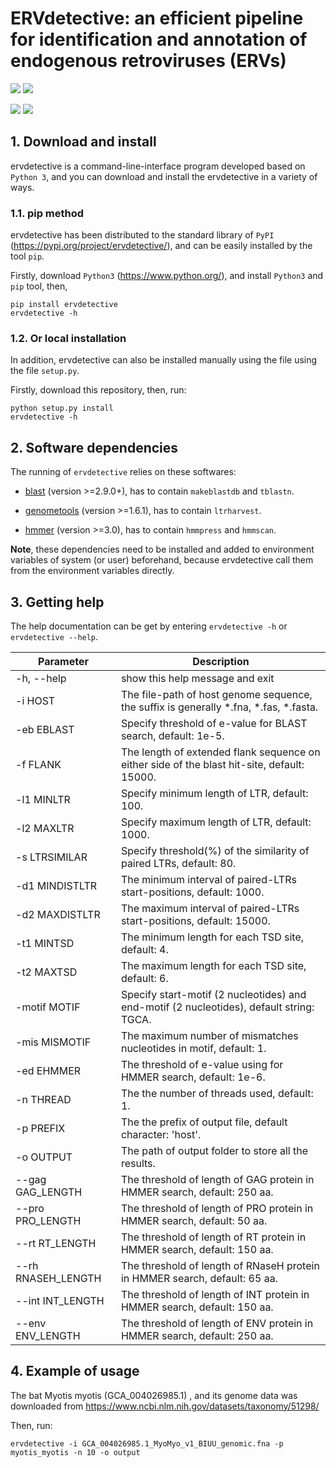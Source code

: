 # ERVdetective: an efficient pipeline for identification and annotation of endogenous retroviruses (ERVs)

![](https://img.shields.io/badge/System-Windows/Linux/MacOS-green.svg)
![](https://img.shields.io/pypi/pyversions/ervdetective)

![](https://img.shields.io/pypi/wheel/ervdetective)
![](https://img.shields.io/pypi/dm/ervdetective)



## 1. Download and install

ervdetective is a command-line-interface program developed based on ```Python 3```, and you can download and install the ervdetective in a variety of ways.

### 1.1. pip method

ervdetective has been distributed to the standard library of ```PyPI``` (https://pypi.org/project/ervdetective/), and can be easily installed by the tool ```pip```.

Firstly, download ```Python3``` (https://www.python.org/), and install ```Python3``` and ```pip``` tool, then,

```
pip install ervdetective
ervdetective -h
```

### 1.2. Or local installation

In addition, ervdetective can also be installed manually using the file using the file ```setup.py```. 

Firstly, download this repository, then, run:
```
python setup.py install
ervdetective -h
```



## 2. Software dependencies

The running of ```ervdetective``` relies on these softwares:

+  [blast](https://ftp.ncbi.nlm.nih.gov/blast/executables/blast+/) (version >=2.9.0+), has to contain ```makeblastdb``` and ```tblastn```.

+  [genometools](http://genometools.org) (version >=1.6.1), has to contain ```ltrharvest```. 

+  [hmmer](http://hmmer.org/) (version >=3.0), has to contain ```hmmpress``` and ```hmmscan```. 


<b>Note</b>, these dependencies need to be installed and added to environment variables of system (or user) beforehand, because ervdetective call them from the environment variables directly.


## 3. Getting help

The help documentation can be get by entering ```ervdetective -h``` or ```ervdetective --help```.

| Parameter | Description |
| --- | --- |
|-h, --help | show this help message and exit|
|-i HOST | The file-path of host genome sequence, the suffix is generally *.fna, *.fas, *.fasta.|
|-eb EBLAST | Specify threshold of e-value for BLAST search, default: 1e-5.|
|-f FLANK | The length of extended flank sequence on either side of the blast hit-site, default: 15000.|
|-l1 MINLTR | Specify minimum length of LTR, default: 100.|
|-l2 MAXLTR | Specify maximum length of LTR, default: 1000.|
|-s LTRSIMILAR | Specify threshold(%) of the similarity of paired LTRs, default: 80.|
|-d1 MINDISTLTR | The minimum interval of paired-LTRs start-positions, default: 1000.|
|-d2 MAXDISTLTR | The maximum interval of paired-LTRs start-positions, default: 15000.|
|-t1 MINTSD | The minimum length for each TSD site, default: 4.|
|-t2 MAXTSD | The maximum length for each TSD site, default: 6.|
|-motif MOTIF | Specify start-motif (2 nucleotides) and end-motif (2 nucleotides), default string: TGCA.|
|-mis MISMOTIF | The maximum number of mismatches nucleotides in motif, default: 1.|
|-ed EHMMER | The threshold of e-value using for HMMER search, default: 1e-6.|
|-n THREAD | The the number of threads used, default: 1.|
|-p PREFIX | The the prefix of output file, default character: 'host'.|
|-o OUTPUT | The path of output folder to store all the results.|
|--gag GAG_LENGTH | The threshold of length of GAG protein in HMMER search, default: 250 aa.|
|--pro PRO_LENGTH | The threshold of length of PRO protein in HMMER search, default: 50 aa.|
|--rt RT_LENGTH | The threshold of length of RT protein in HMMER search, default: 150 aa.|
|--rh RNASEH_LENGTH | The threshold of length of RNaseH protein in HMMER search, default: 65 aa.|
|--int INT_LENGTH | The threshold of length of INT protein in HMMER search, default: 150 aa.|
|--env ENV_LENGTH | The threshold of length of ENV protein in HMMER search, default: 250 aa.|


## 4. Example of usage

The bat Myotis myotis (GCA_004026985.1) , and its genome data was downloaded from https://www.ncbi.nlm.nih.gov/datasets/taxonomy/51298/

Then, run:

```
ervdetective -i GCA_004026985.1_MyoMyo_v1_BIUU_genomic.fna -p myotis_myotis -n 10 -o output
```

